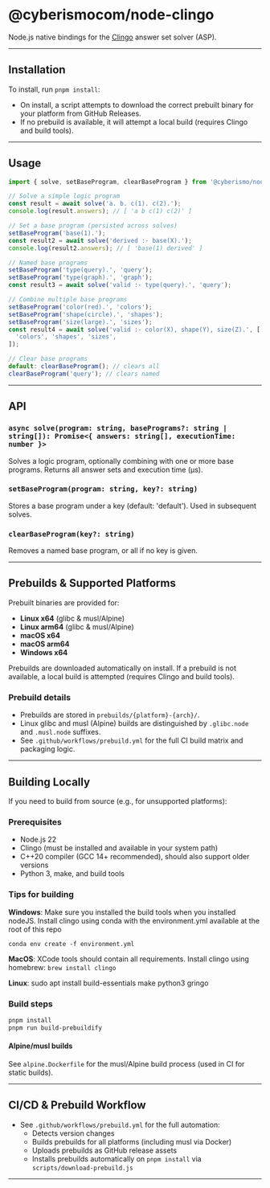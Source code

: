 # @cyberismocom/node-clingo

Node.js native bindings for the [Clingo](https://potassco.org/clingo/) answer set solver (ASP).

---

## Installation

To install, run `pnpm install`:

- On install, a script attempts to download the correct prebuilt binary for your platform from GitHub Releases.
- If no prebuild is available, it will attempt a local build (requires Clingo and build tools).

---

## Usage

```js
import { solve, setBaseProgram, clearBaseProgram } from '@cyberismo/node-clingo';

// Solve a simple logic program
const result = await solve('a. b. c(1). c(2).');
console.log(result.answers); // [ 'a b c(1) c(2)' ]

// Set a base program (persisted across solves)
setBaseProgram('base(1).');
const result2 = await solve('derived :- base(X).');
console.log(result2.answers); // [ 'base(1) derived' ]

// Named base programs
setBaseProgram('type(query).', 'query');
setBaseProgram('type(graph).', 'graph');
const result3 = await solve('valid :- type(query).', 'query');

// Combine multiple base programs
setBaseProgram('color(red).', 'colors');
setBaseProgram('shape(circle).', 'shapes');
setBaseProgram('size(large).', 'sizes');
const result4 = await solve('valid :- color(X), shape(Y), size(Z).', [
  'colors', 'shapes', 'sizes',
]);

// Clear base programs
default: clearBaseProgram(); // clears all
clearBaseProgram('query'); // clears named
```

---

## API

### `async solve(program: string, basePrograms?: string | string[]): Promise<{ answers: string[], executionTime: number }>`

Solves a logic program, optionally combining with one or more base programs. Returns all answer sets and execution time (μs).

### `setBaseProgram(program: string, key?: string)`

Stores a base program under a key (default: 'default'). Used in subsequent solves.

### `clearBaseProgram(key?: string)`

Removes a named base program, or all if no key is given.

---

## Prebuilds & Supported Platforms

Prebuilt binaries are provided for:

- **Linux x64** (glibc & musl/Alpine)
- **Linux arm64** (glibc & musl/Alpine)
- **macOS x64**
- **macOS arm64**
- **Windows x64**

Prebuilds are downloaded automatically on install. If a prebuild is not available, a local build is attempted (requires Clingo and build tools).

### Prebuild details

- Prebuilds are stored in `prebuilds/{platform}-{arch}/`.
- Linux glibc and musl (Alpine) builds are distinguished by `.glibc.node` and `.musl.node` suffixes.
- See `.github/workflows/prebuild.yml` for the full CI build matrix and packaging logic.

---

## Building Locally

If you need to build from source (e.g., for unsupported platforms):

### Prerequisites

- Node.js 22
- Clingo (must be installed and available in your system path)
- C++20 compiler (GCC 14+ recommended), should also support older versions
- Python 3, make, and build tools

### Tips for building

**Windows**:
Make sure you installed the build tools when you installed nodeJS.
Install clingo using conda with the environment.yml available at the root of this repo

```
conda env create -f environment.yml

```

**MacOS**:
XCode tools should contain all requirements. Install clingo using homebrew:
`brew install clingo`

**Linux**:
sudo apt install build-essentials make python3 gringo

### Build steps

```sh
pnpm install
pnpm run build-prebuildify
```

#### Alpine/musl builds

See `alpine.Dockerfile` for the musl/Alpine build process (used in CI for static builds).

---

## CI/CD & Prebuild Workflow

- See `.github/workflows/prebuild.yml` for the full automation:
  - Detects version changes
  - Builds prebuilds for all platforms (including musl via Docker)
  - Uploads prebuilds as GitHub release assets
  - Installs prebuilds automatically on `pnpm install` via `scripts/download-prebuild.js`

---
